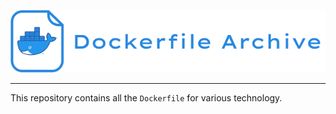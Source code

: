 <p align="center">
    <img src="./assets/dockerfile.png">
</p>

---

This repository contains all the `Dockerfile` for various technology.
